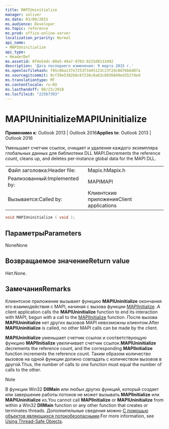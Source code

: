 ```yaml
---
title: MAPIUninitialize
manager: soliver
ms.date: 03/09/2015
ms.audience: Developer
ms.topic: reference
ms.prod: office-online-server
localization_priority: Normal
api_name:
- MAPIUninitialize
api_type:
- HeaderDef
ms.assetid: 0f4e54dc-80e5-49a7-9703-0225d8133492
description: 'Дата последнего изменения: 9 марта 2015 г.'
ms.openlocfilehash: f95c86a137e7253f3445123c23f2dc0d76b6d87a
ms.sourcegitcommit: 0cf39e5382b8c6f236c8a63c6036849ed3527ded
ms.translationtype: MT
ms.contentlocale: ru-RU
ms.lasthandoff: 08/23/2018
ms.locfileid: "22567393"
---
```

# <a name="mapiuninitialize"></a><span data-ttu-id="3cc8c-103">MAPIUninitialize</span><span class="sxs-lookup"><span data-stu-id="3cc8c-103">MAPIUninitialize</span></span>

  
  
<span data-ttu-id="3cc8c-104">**Применимо к**: Outlook 2013 | Outlook 2016</span><span class="sxs-lookup"><span data-stu-id="3cc8c-104">**Applies to**: Outlook 2013 | Outlook 2016</span></span> 
  
<span data-ttu-id="3cc8c-105">Уменьшает счетчик ссылок, очищает и удаления каждого экземпляра глобальных данных для библиотеки DLL MAPI.</span><span class="sxs-lookup"><span data-stu-id="3cc8c-105">Decrements the reference count, cleans up, and deletes per-instance global data for the MAPI DLL.</span></span> 
  
|||
|:-----|:-----|
|<span data-ttu-id="3cc8c-106">Файл заголовка:</span><span class="sxs-lookup"><span data-stu-id="3cc8c-106">Header file:</span></span>  <br/> |<span data-ttu-id="3cc8c-107">Mapix.h</span><span class="sxs-lookup"><span data-stu-id="3cc8c-107">Mapix.h</span></span>  <br/> |
|<span data-ttu-id="3cc8c-108">Реализованный:</span><span class="sxs-lookup"><span data-stu-id="3cc8c-108">Implemented by:</span></span>  <br/> |<span data-ttu-id="3cc8c-109">MAPI</span><span class="sxs-lookup"><span data-stu-id="3cc8c-109">MAPI</span></span>  <br/> |
|<span data-ttu-id="3cc8c-110">Вызывается:</span><span class="sxs-lookup"><span data-stu-id="3cc8c-110">Called by:</span></span>  <br/> |<span data-ttu-id="3cc8c-111">Клиентские приложения</span><span class="sxs-lookup"><span data-stu-id="3cc8c-111">Client applications</span></span>  <br/> |
   
```cpp
void MAPIUninitialize ( void );
```

## <a name="parameters"></a><span data-ttu-id="3cc8c-112">Параметры</span><span class="sxs-lookup"><span data-stu-id="3cc8c-112">Parameters</span></span>

<span data-ttu-id="3cc8c-113">None</span><span class="sxs-lookup"><span data-stu-id="3cc8c-113">None</span></span> 
  
## <a name="return-value"></a><span data-ttu-id="3cc8c-114">Возвращаемое значение</span><span class="sxs-lookup"><span data-stu-id="3cc8c-114">Return value</span></span>

<span data-ttu-id="3cc8c-115">Нет.</span><span class="sxs-lookup"><span data-stu-id="3cc8c-115">None.</span></span>
  
## <a name="remarks"></a><span data-ttu-id="3cc8c-116">Замечания</span><span class="sxs-lookup"><span data-stu-id="3cc8c-116">Remarks</span></span>

<span data-ttu-id="3cc8c-117">Клиентское приложение вызывает функцию **MAPIUninitialize** окончания его взаимодействия с MAPI, начиная с вызова функции [MAPIInitialize](mapiinitialize.md) .</span><span class="sxs-lookup"><span data-stu-id="3cc8c-117">A client application calls the **MAPIUninitialize** function to end its interaction with MAPI, begun with a call to the [MAPIInitialize](mapiinitialize.md) function.</span></span> <span data-ttu-id="3cc8c-118">После вызова **MAPIUninitialize** нет других вызовов MAPI невозможны клиентом.</span><span class="sxs-lookup"><span data-stu-id="3cc8c-118">After **MAPIUninitialize** is called, no other MAPI calls can be made by the client.</span></span> 
  
 <span data-ttu-id="3cc8c-119">**MAPIUninitialize** уменьшает счетчик ссылок и соответствующую функцию **MAPIInitialize** увеличивает счетчик ссылок.</span><span class="sxs-lookup"><span data-stu-id="3cc8c-119">**MAPIUninitialize** decrements the reference count, and the corresponding **MAPIInitialize** function increments the reference count.</span></span> <span data-ttu-id="3cc8c-120">Таким образом количество вызовов на одной функции должно совпадать с количеством вызовов в другой.</span><span class="sxs-lookup"><span data-stu-id="3cc8c-120">Thus, the number of calls to one function must equal the number of calls to the other.</span></span> 
  
> [!NOTE]
> <span data-ttu-id="3cc8c-121">В функции Win32 **DllMain** или любых других функций, который создает или завершение работы потоков не может вызывать **MAPIInitialize** или **MAPIUninitialize** из.</span><span class="sxs-lookup"><span data-stu-id="3cc8c-121">You cannot call **MAPIInitialize** or **MAPIUninitialize** from within a Win32 **DllMain** function or any other function that creates or terminates threads.</span></span> <span data-ttu-id="3cc8c-122">Дополнительные сведения можно [С помощью объектов являющихся потокобезопасными](using-thread-safe-objects.md).</span><span class="sxs-lookup"><span data-stu-id="3cc8c-122">For more information, see [Using Thread-Safe Objects](using-thread-safe-objects.md).</span></span> 
  


